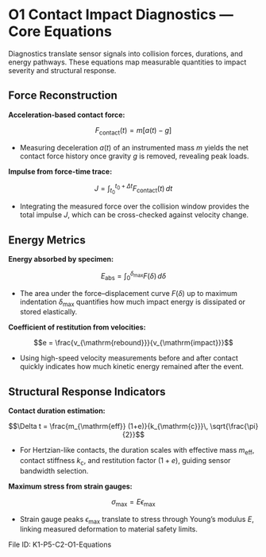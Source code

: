 # O1 Contact Impact Diagnostics — Core Equations

Diagnostics translate sensor signals into collision forces, durations, and energy pathways. These equations map measurable quantities to impact severity and structural response.

## Force Reconstruction
**Acceleration-based contact force:**

$$F_{\mathrm{contact}}(t) = m \left[a(t) - g\right]$$

- Measuring deceleration $a(t)$ of an instrumented mass $m$ yields the net contact force history once gravity $g$ is removed, revealing peak loads.

**Impulse from force-time trace:**

$$J = \int_{t_{0}}^{t_{0}+\Delta t} F_{\mathrm{contact}}(t)\, dt$$

- Integrating the measured force over the collision window provides the total impulse $J$, which can be cross-checked against velocity change.

## Energy Metrics
**Energy absorbed by specimen:**

$$E_{\mathrm{abs}} = \int_{0}^{\delta_{\max}} F(\delta) \, d\delta$$

- The area under the force–displacement curve $F(\delta)$ up to maximum indentation $\delta_{\max}$ quantifies how much impact energy is dissipated or stored elastically.

**Coefficient of restitution from velocities:**

$$e = \frac{v_{\mathrm{rebound}}}{v_{\mathrm{impact}}}$$

- Using high-speed velocity measurements before and after contact quickly indicates how much kinetic energy remained after the event.

## Structural Response Indicators
**Contact duration estimation:**

$$\Delta t = \frac{m_{\mathrm{eff}} (1+e)}{k_{\mathrm{c}}}\, \sqrt{\frac{\pi}{2}}$$

- For Hertzian-like contacts, the duration scales with effective mass $m_{\mathrm{eff}}$, contact stiffness $k_{\mathrm{c}}$, and restitution factor $(1+e)$, guiding sensor bandwidth selection.

**Maximum stress from strain gauges:**

$$\sigma_{\max} = E \epsilon_{\max}$$

- Strain gauge peaks $\epsilon_{\max}$ translate to stress through Young’s modulus $E$, linking measured deformation to material safety limits.

File ID: K1-P5-C2-O1-Equations
